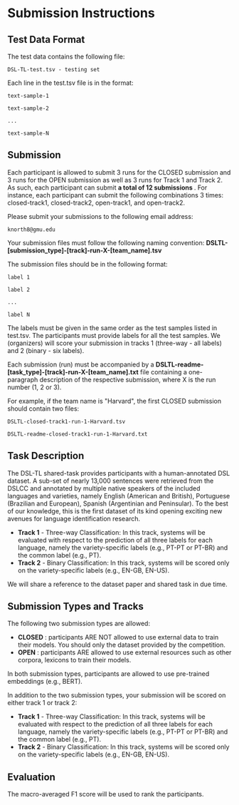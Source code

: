 <h1>Submission Instructions</h1>

<h2>Test Data Format</h2>

The test data contains the following file:

	DSL-TL-test.tsv - testing set

Each line in the test.tsv file is in the format:

	text-sample-1

	text-sample-2

	...

	text-sample-N


<h2>Submission</h2>

Each participant is allowed to submit 3 runs for the CLOSED submission and 3 runs for the OPEN submission as well as 3 runs for Track 1 and Track 2. As such, each participant can submit <b> a total of 12 submissions </b>. For instance, each participant can submit the following combinations 3 times: closed-track1, closed-track2,  open-track1, and open-track2.

Please submit your submissions to the following email address:

	knorth8@gmu.edu

Your submission files must follow the following naming convention: <b>DSLTL-[submission_type]-[track]-run-X-[team_name].tsv</b> 

The submission files should be in the following format:

	label 1

	label 2

	...

	label N

The labels must be given in the same order as the test samples listed in test.tsv. The participants must provide labels for all the test samples. We (organizers) will score your submission in tracks 1 (three-way - all labels) and 2 (binary - six labels). 

Each submission (run) must be accompanied by a <b>DSLTL-readme-[task_type]-[track]-run-X-[team_name].txt</b> file containing a one-paragraph description of the respective submission, where X is the run number (1, 2 or 3). 

For example, if the team name is "Harvard", the first CLOSED submission should contain two files:

	DSLTL-closed-track1-run-1-Harvard.tsv

	DSLTL-readme-closed-track1-run-1-Harvard.txt


<h2>Task Description</h2>

The DSL-TL shared-task provides participants with a human-annotated DSL dataset. A sub-set of nearly 13,000 sentences were retrieved from the DSLCC and annotated by multiple native speakers of the included languages and varieties, namely English (American and British), Portuguese (Brazilian and European), Spanish (Argentinian and Peninsular). To the best of our knowledge, this is the first dataset of its kind opening exciting new avenues for language identification research.

<ul>
  <li><b>Track 1</b> - Three-way Classification: In this track, systems will be evaluated with respect to the prediction of all three labels for each language, namely the variety-specific labels (e.g., PT-PT or PT-BR) and the common label (e.g., PT).</li>
  <li><b>Track 2</b> - Binary Classification: In this track, systems will be scored only on the variety-specific labels (e.g., EN-GB, EN-US).</li>
</ul>

We will share a reference to the dataset paper and shared task in due time. 


<h2>Submission Types and Tracks</h2>

The following two submission types are allowed:

<ul>
  <li><b>CLOSED</b> : participants ARE NOT allowed to use external data to train their models. You should only the dataset provided by the competition. 
  <li><b>OPEN</b> : participants ARE allowed to use external resources such as other corpora, lexicons to train their models.
</ul>

In both submission types, participants are allowed to use pre-trained embeddings (e.g., BERT).

In addition to the two submission types, your submission will be scored on either track 1 or track 2:

<ul>
  <li><b>Track 1</b> - Three-way Classification: In this track, systems will be evaluated with respect to the prediction of all three labels for each language, namely the variety-specific labels (e.g., PT-PT or PT-BR) and the common label (e.g., PT).
 <li><b>Track 2</b> - Binary Classification: In this track, systems will be scored only on the variety-specific labels (e.g., EN-GB, EN-US).
</ul>

<h2>Evaluation</h2>

The macro-averaged F1 score will be used to rank the participants.
